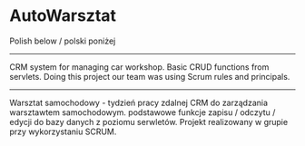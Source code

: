 # AutoWarsztat
Polish below / polski poniżej
________________________
CRM system for managing car workshop. Basic CRUD functions from servlets.
Doing this project our team was using Scrum rules and principals.
_________________________
Warsztat samochodowy - tydzień pracy zdalnej
CRM do zarządzania warsztawtem samochodowym. podstawowe funkcje zapisu / odczytu / edycji do bazy danych z poziomu serwletów.
Projekt realizowany w grupie przy wykorzystaniu SCRUM.
